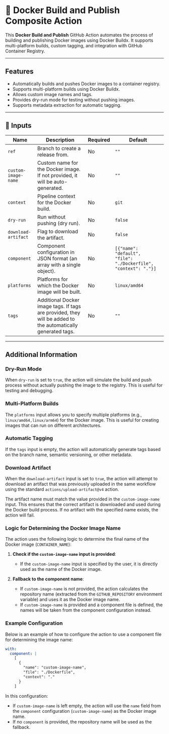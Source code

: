 # 🚀 Docker Build and Publish Composite Action

This **Docker Build and Publish** GitHub Action automates the process of building and publishing Docker images using Docker Buildx. It supports multi-platform builds, custom tagging, and integration with GitHub Container Registry.

---

## Features

- Automatically builds and pushes Docker images to a container registry.
- Supports multi-platform builds using Docker Buildx.
- Allows custom image names and tags.
- Provides dry-run mode for testing without pushing images.
- Supports metadata extraction for automatic tagging.

---

## 📌 Inputs

| Name               | Description                                                                 | Required | Default                     |
| ------------------ | --------------------------------------------------------------------------- | -------- | --------------------------- |
| `ref`              | Branch to create a release from.                                           | No       | `""`                        |
| `custom-image-name`| Custom name for the Docker image. If not provided, it will be auto-generated. | No       | `""`                        |
| `context`          | Pipeline context for the Docker build.                                     | No       | `git`                       |
| `dry-run`          | Run without pushing (dry run).                                             | No       | `false`                     |
| `download-artifact`| Flag to download the artifact.                                             | No       | `false`                     |
| `component`        | Component configuration in JSON format (an array with a single object).    | No       | `[{"name": "default", "file": "./Dockerfile", "context": "."}]` |
| `platforms`        | Platforms for which the Docker image will be built.                       | No       | `linux/amd64`               |
| `tags`             | Additional Docker image tags. If tags are provided, they will be added to the automatically generated tags. | No       | `""`                        |                     |

---

## Additional Information

### Dry-Run Mode

When `dry-run` is set to `true`, the action will simulate the build and push process without actually pushing the image to the registry. This is useful for testing and debugging.

### Multi-Platform Builds

The `platforms` input allows you to specify multiple platforms (e.g., `linux/amd64,linux/arm64`) for the Docker image. This is useful for creating images that can run on different architectures.

### Automatic Tagging

If the `tags` input is empty, the action will automatically generate tags based on the branch name, semantic versioning, or other metadata.

### Download Artifact

When the `download-artifact` input is set to `true`, the action will attempt to download an artifact that was previously uploaded in the same workflow using the standard `actions/upload-artifact@v4` action.

The artifact name must match the value provided in the `custom-image-name` input. This ensures that the correct artifact is downloaded and used during the Docker build process. If no artifact with the specified name exists, the action will fail.

### Logic for Determining the Docker Image Name

The action uses the following logic to determine the final name of the Docker image (`CONTAINER_NAME`):

1. **Check if the `custom-image-name` input is provided**:
   - If the `custom-image-name` input is specified by the user, it is directly used as the name of the Docker image.

2. **Fallback to the component name**:
   - If `custom-image-name` is not provided, the action calculates the repository name (extracted from the `GITHUB_REPOSITORY` environment variable) and uses it as the Docker image name.
   - If `custom-image-name` is provided and a component file is defined, the names will be taken from the component configuration instead.

### Example Configuration

Below is an example of how to configure the action to use a component file for determining the image name:

```yaml
with:
  component: |
    [
      {
        "name": "custom-image-name",
        "file": "./Dockerfile",
        "context": "."
      }
    ]
```

In this configuration:
- If `custom-image-name` is left empty, the action will use the `name` field from the `component` configuration (`custom-image-name`) as the Docker image name.
- If no `component` is provided, the repository name will be used as the fallback.